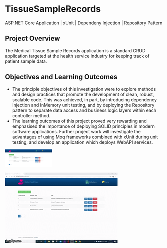 # TissueSampleRecords
ASP.NET Core Application | xUnit | Dependeny Injection | Repository Pattern

## Project Overview
The Medical Tissue Sample Records application is a standard CRUD application targeted at the health service industry for keeping track of patient sample data.

## Objectives and Learning Outcomes
* The principle objectives of this investigation were to explore methods and design practices that promote the development of clean, robust, scalable code. This was achieved, in part, by introducing dependency injection and InMemory unit testing, and by deploying the Repository pattern to separate data access and business logic layers within each controller method.
* The learning outcomes of this project proved very rewarding and emphasised the importance of deploying SOLID principles in modern software applications. Further project work will investigate the advantages of using Moq frameworks combined with xUnit during unit testing, and develop an application which deploys WebAPI services.

<p float="left">
  <img src="https://github.com/Mike-Wilkins/TissueSampleRecords/blob/master/TissueSampleApp1.PNG" width="150">
  
</p>

![Output sample](https://github.com/Mike-Wilkins/TissueSampleRecords/blob/master/4ja5xj.gif)
